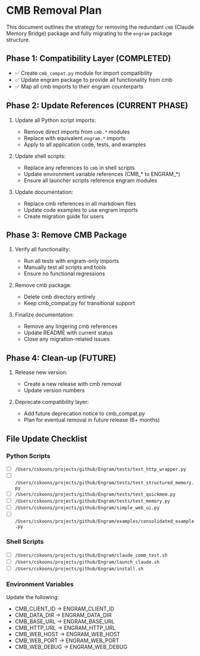 # CMB Removal Plan

This document outlines the strategy for removing the redundant `cmb` (Claude Memory Bridge) package and fully migrating to the `engram` package structure.

## Phase 1: Compatibility Layer (COMPLETED)

- ✅ Create `cmb_compat.py` module for import compatibility
- ✅ Update engram package to provide all functionality from cmb
- ✅ Map all cmb imports to their engram counterparts

## Phase 2: Update References (CURRENT PHASE)

1. Update all Python script imports:
   - Remove direct imports from `cmb.*` modules
   - Replace with equivalent `engram.*` imports
   - Apply to all application code, tests, and examples

2. Update shell scripts:
   - Replace any references to `cmb` in shell scripts
   - Update environment variable references (CMB_* to ENGRAM_*)
   - Ensure all launcher scripts reference engram modules

3. Update documentation:
   - Replace cmb references in all markdown files
   - Update code examples to use engram imports
   - Create migration guide for users

## Phase 3: Remove CMB Package

1. Verify all functionality:
   - Run all tests with engram-only imports
   - Manually test all scripts and tools
   - Ensure no functional regressions

2. Remove cmb package:
   - Delete cmb directory entirely
   - Keep cmb_compat.py for transitional support

3. Finalize documentation:
   - Remove any lingering cmb references
   - Update README with current status
   - Close any migration-related issues

## Phase 4: Clean-up (FUTURE)

1. Release new version:
   - Create a new release with cmb removal
   - Update version numbers

2. Deprecate compatibility layer:
   - Add future deprecation notice to cmb_compat.py
   - Plan for eventual removal in future release (6+ months)

## File Update Checklist

### Python Scripts
- [ ] `/Users/cskoons/projects/github/Engram/tests/test_http_wrapper.py`
- [ ] `/Users/cskoons/projects/github/Engram/tests/test_structured_memory.py`
- [ ] `/Users/cskoons/projects/github/Engram/tests/test_quickmem.py`
- [ ] `/Users/cskoons/projects/github/Engram/tests/test_memory.py`
- [ ] `/Users/cskoons/projects/github/Engram/simple_web_ui.py`
- [ ] `/Users/cskoons/projects/github/Engram/examples/consolidated_example.py`

### Shell Scripts
- [ ] `/Users/cskoons/projects/github/Engram/claude_comm_test.sh`
- [ ] `/Users/cskoons/projects/github/Engram/launch_claude.sh`
- [ ] `/Users/cskoons/projects/github/Engram/install.sh`

### Environment Variables
Update the following:
- CMB_CLIENT_ID → ENGRAM_CLIENT_ID
- CMB_DATA_DIR → ENGRAM_DATA_DIR
- CMB_BASE_URL → ENGRAM_BASE_URL
- CMB_HTTP_URL → ENGRAM_HTTP_URL
- CMB_WEB_HOST → ENGRAM_WEB_HOST
- CMB_WEB_PORT → ENGRAM_WEB_PORT
- CMB_WEB_DEBUG → ENGRAM_WEB_DEBUG